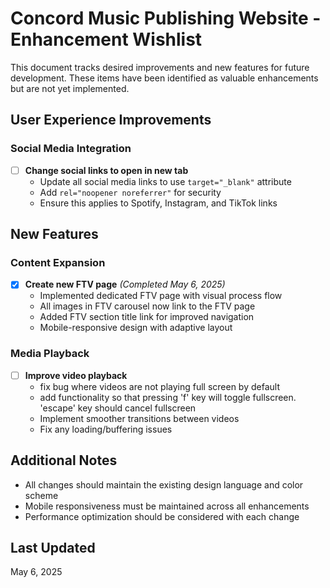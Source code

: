 # Concord Music Publishing Website - Enhancement Wishlist

This document tracks desired improvements and new features for future development. These items have been identified as valuable enhancements but are not yet implemented.

## User Experience Improvements

### Social Media Integration
- [ ] **Change social links to open in new tab**
  - Update all social media links to use `target="_blank"` attribute
  - Add `rel="noopener noreferrer"` for security
  - Ensure this applies to Spotify, Instagram, and TikTok links

## New Features

### Content Expansion
- [x] **Create new FTV page** _(Completed May 6, 2025)_
  - Implemented dedicated FTV page with visual process flow
  - All images in FTV carousel now link to the FTV page
  - Added FTV section title link for improved navigation
  - Mobile-responsive design with adaptive layout

### Media Playback
- [ ] **Improve video playback**
  - fix bug where videos are not playing full screen by default
  - add functionality so that pressing 'f' key will toggle fullscreen. 'escape' key should cancel fullscreen
  - Implement smoother transitions between videos
  - Fix any loading/buffering issues




## Additional Notes

- All changes should maintain the existing design language and color scheme
- Mobile responsiveness must be maintained across all enhancements
- Performance optimization should be considered with each change

## Last Updated

May 6, 2025